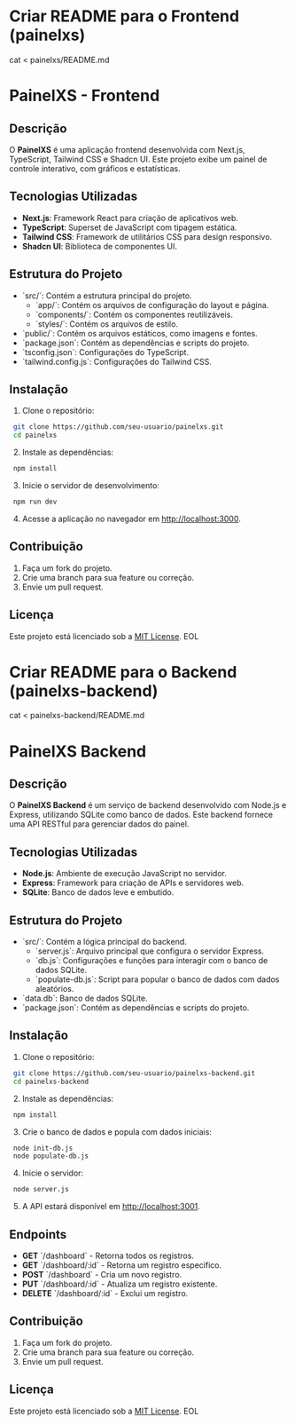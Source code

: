 # Criar README para o Frontend (painelxs)
cat <<EOL > painelxs/README.md
# PainelXS - Frontend

## Descrição

O **PainelXS** é uma aplicação frontend desenvolvida com Next.js, TypeScript, Tailwind CSS e Shadcn UI. Este projeto exibe um painel de controle interativo, com gráficos e estatísticas.

## Tecnologias Utilizadas

- **Next.js**: Framework React para criação de aplicativos web.
- **TypeScript**: Superset de JavaScript com tipagem estática.
- **Tailwind CSS**: Framework de utilitários CSS para design responsivo.
- **Shadcn UI**: Biblioteca de componentes UI.

## Estrutura do Projeto

- \`src/\`: Contém a estrutura principal do projeto.
  - \`app/\`: Contém os arquivos de configuração do layout e página.
  - \`components/\`: Contém os componentes reutilizáveis.
  - \`styles/\`: Contém os arquivos de estilo.
- \`public/\`: Contém os arquivos estáticos, como imagens e fontes.
- \`package.json\`: Contém as dependências e scripts do projeto.
- \`tsconfig.json\`: Configurações do TypeScript.
- \`tailwind.config.js\`: Configurações do Tailwind CSS.

## Instalação

1. Clone o repositório:

  ```bash
   git clone https://github.com/seu-usuario/painelxs.git
   cd painelxs
  ```

2. Instale as dependências:

  ```bash
   npm install
  ```

3. Inicie o servidor de desenvolvimento:

  ```bash
   npm run dev
  ```

4. Acesse a aplicação no navegador em [http://localhost:3000](http://localhost:3000).

## Contribuição

1. Faça um fork do projeto.
2. Crie uma branch para sua feature ou correção.
3. Envie um pull request.

## Licença

Este projeto está licenciado sob a [MIT License](LICENSE).
EOL

# Criar README para o Backend (painelxs-backend)
cat <<EOL > painelxs-backend/README.md
# PainelXS Backend

## Descrição

O **PainelXS Backend** é um serviço de backend desenvolvido com Node.js e Express, utilizando SQLite como banco de dados. Este backend fornece uma API RESTful para gerenciar dados do painel.

## Tecnologias Utilizadas

- **Node.js**: Ambiente de execução JavaScript no servidor.
- **Express**: Framework para criação de APIs e servidores web.
- **SQLite**: Banco de dados leve e embutido.

## Estrutura do Projeto

- \`src/\`: Contém a lógica principal do backend.
  - \`server.js\`: Arquivo principal que configura o servidor Express.
  - \`db.js\`: Configurações e funções para interagir com o banco de dados SQLite.
  - \`populate-db.js\`: Script para popular o banco de dados com dados aleatórios.
- \`data.db\`: Banco de dados SQLite.
- \`package.json\`: Contém as dependências e scripts do projeto.

## Instalação

1. Clone o repositório:

  ```bash
   git clone https://github.com/seu-usuario/painelxs-backend.git
   cd painelxs-backend
  ```

2. Instale as dependências:

  ```bash
   npm install
  ```

3. Crie o banco de dados e popula com dados iniciais:

  ```bash
   node init-db.js
   node populate-db.js
  ```

4. Inicie o servidor:

  ```bash
   node server.js
  ```

5. A API estará disponível em [http://localhost:3001](http://localhost:3001).

## Endpoints

- **GET** \`/dashboard\` - Retorna todos os registros.
- **GET** \`/dashboard/:id\` - Retorna um registro específico.
- **POST** \`/dashboard\` - Cria um novo registro.
- **PUT** \`/dashboard/:id\` - Atualiza um registro existente.
- **DELETE** \`/dashboard/:id\` - Exclui um registro.

## Contribuição

1. Faça um fork do projeto.
2. Crie uma branch para sua feature ou correção.
3. Envie um pull request.

## Licença

Este projeto está licenciado sob a [MIT License](LICENSE).
EOL
